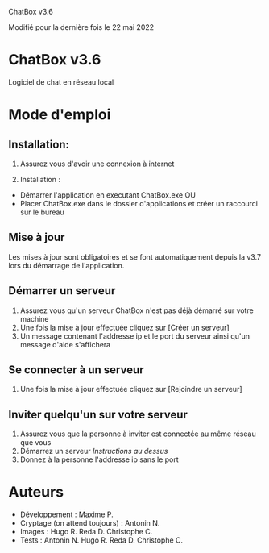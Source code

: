 ChatBox v3.6

Modifié pour la dernière fois le 22 mai 2022


# ChatBox v3.6

Logiciel de chat en réseau local


# Mode d'emploi


## Installation:

1. Assurez vous d'avoir une connexion à internet

2. Installation : 
- Démarrer l'application en executant ChatBox.exe
OU
- Placer ChatBox.exe dans le dossier d'applications et créer un raccourci sur le bureau


## Mise à jour

Les mises à jour sont obligatoires et se font automatiquement depuis la v3.7 lors du démarrage de l'application.


## Démarrer un serveur

1. Assurez vous qu'un serveur ChatBox n'est pas déjà démarré sur votre machine
2. Une fois la mise à jour effectuée cliquez sur [Créer un serveur]
3. Un message contenant l'addresse ip et le port du serveur ainsi qu'un message d'aide s'affichera


## Se connecter à un serveur

1. Une fois la mise à jour effectuée cliquez sur [Rejoindre un serveur]

## Inviter quelqu'un sur votre serveur

1. Assurez vous que la personne à inviter est connectée au même réseau que vous
2. Démarrez un serveur *Instructions au dessus*
3. Donnez à la personne l'addresse ip sans le port 


# Auteurs
- Développement : Maxime P.
- Cryptage (on attend toujours) : Antonin N.
- Images : Hugo R.  Reda D.  Christophe C.
- Tests : Antonin N.  Hugo R.  Reda D.  Christophe C.
